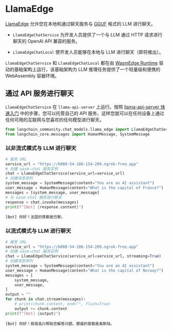 # LlamaEdge

[LlamaEdge](https://github.com/second-state/LlamaEdge) 允许您在本地和通过聊天服务与 [GGUF](https://github.com/ggerganov/llama.cpp/blob/master/gguf-py/README.md) 格式的 LLM 进行聊天。

- `LlamaEdgeChatService` 为开发人员提供了一个与 LLM 通过 HTTP 请求进行聊天的 OpenAI API 兼容的服务。

- `LlamaEdgeChatLocal` 使开发人员能够在本地与 LLM 进行聊天（即将推出）。

`LlamaEdgeChatService` 和 `LlamaEdgeChatLocal` 都在由 [WasmEdge Runtime](https://wasmedge.org/) 驱动的基础架构上运行，该基础架构为 LLM 推理任务提供了一个轻量级和便携的 WebAssembly 容器环境。

## 通过 API 服务进行聊天

`LlamaEdgeChatService` 在 `llama-api-server` 上运行。按照 [llama-api-server 快速入门](https://github.com/second-state/llama-utils/tree/main/api-server#readme) 中的步骤，您可以托管自己的 API 服务，这样您就可以在任何设备上通过任何可用的互联网与您喜欢的任何模型进行聊天。

```python
from langchain_community.chat_models.llama_edge import LlamaEdgeChatService
from langchain_core.messages import HumanMessage, SystemMessage
```

### 以非流式模式与 LLM 进行聊天

```python
# 服务 URL
service_url = "https://b008-54-186-154-209.ngrok-free.app"
# 创建 wasm-chat 服务实例
chat = LlamaEdgeChatService(service_url=service_url)
# 创建消息序列
system_message = SystemMessage(content="You are an AI assistant")
user_message = HumanMessage(content="What is the capital of France?")
messages = [system_message, user_message]
# 与 wasm-chat 服务进行聊天
response = chat.invoke(messages)
print(f"[Bot] {response.content}")
```

```output
[Bot] 你好！法国的首都是巴黎。
```

### 以流式模式与 LLM 进行聊天

```python
# 服务 URL
service_url = "https://b008-54-186-154-209.ngrok-free.app"
# 创建 wasm-chat 服务实例
chat = LlamaEdgeChatService(service_url=service_url, streaming=True)
# 创建消息序列
system_message = SystemMessage(content="You are an AI assistant")
user_message = HumanMessage(content="What is the capital of Norway?")
messages = [
    system_message,
    user_message,
]
output = ""
for chunk in chat.stream(messages):
    # print(chunk.content, end="", flush=True)
    output += chunk.content
print(f"[Bot] {output}")
```

```output
[Bot] 你好！我很高兴帮助您解答问题。挪威的首都是奥斯陆。
```